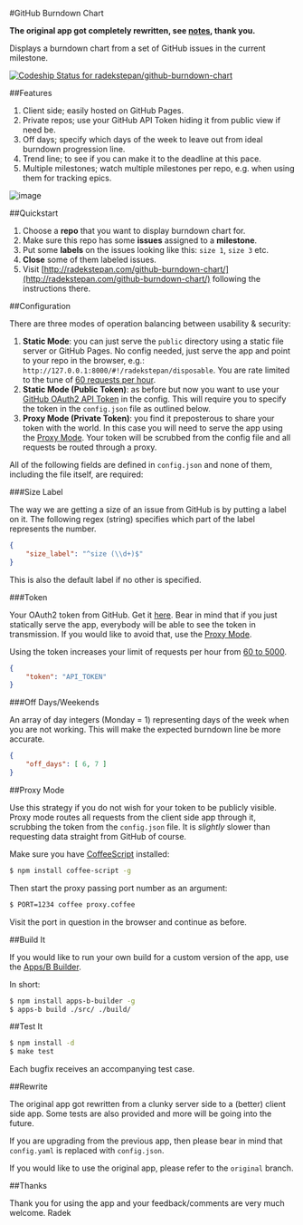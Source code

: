 #GitHub Burndown Chart

**The original app got completely rewritten, see [notes](#rewrite), thank you.**

Displays a burndown chart from a set of GitHub issues in the current milestone.

[ ![Codeship Status for radekstepan/github-burndown-chart](https://www.codeship.io/projects/d69f4420-e5b0-0130-bbae-1632ddfb80f8/status?branch=master)](https://www.codeship.io/projects/5855)

##Features

1. Client side; easily hosted on GitHub Pages.
1. Private repos; use your GitHub API Token hiding it from public view if need be.
1. Off days; specify which days of the week to leave out from ideal burndown progression line.
1. Trend line; to see if you can make it to the deadline at this pace.
1. Multiple milestones; watch multiple milestones per repo, e.g. when using them for tracking epics.

![image](https://raw.github.com/radekstepan/github-burndown-chart/master/example.png)

##Quickstart

1. Choose a **repo** that you want to display burndown chart for.
1. Make sure this repo has some **issues** assigned to a **milestone**.
1. Put some **labels** on the issues looking like this: `size 1`, `size 3` etc.
1. **Close** some of them labeled issues.
1. Visit [http://radekstepan.com/github-burndown-chart/](http://radekstepan.com/github-burndown-chart/) following the instructions there.

##Configuration

There are three modes of operation balancing between usability & security:

1. **Static Mode**: you can just serve the `public` directory using a static file server or GitHub Pages. No config needed, just serve the app and point to your repo in the browser, e.g.: `http://127.0.0.1:8000/#!/radekstepan/disposable`. You are rate limited to the tune of [60 requests per hour](http://developer.github.com/v3/#rate-limiting).
1. **Static Mode (Public Token)**: as before but now you want to use your [GitHub OAuth2 API Token](http://developer.github.com/v3/#authentication) in the config. This will require you to specify the token in the `config.json` file as outlined below.
1. **Proxy Mode (Private Token)**: you find it preposterous to share your token with the world. In this case you will need to serve the app using the [Proxy Mode](#proxy-mode). Your token will be scrubbed from the config file and all requests be routed through a proxy.

All of the following fields are defined in `config.json` and none of them, including the file itself, are required:

###Size Label

The way we are getting a size of an issue from GitHub is by putting a label on it. The following regex (string) specifies which part of the label represents the number.

```json
{
    "size_label": "^size (\\d+)$"
}
```

This is also the default label if no other is specified.

###Token

Your OAuth2 token from GitHub. Get it [here](https://github.com/settings/applications). Bear in mind that if you just statically serve the app, everybody will be able to see the token in transmission. If you would like to avoid that, use the [Proxy Mode](#proxy-mode).

Using the token increases your limit of requests per hour from [60 to 5000](http://developer.github.com/v3/#rate-limiting).

```json
{
    "token": "API_TOKEN"
}
```

###Off Days/Weekends

An array of day integers (Monday = 1) representing days of the week when you are not working. This will make the expected burndown line be more accurate.

```json
{
    "off_days": [ 6, 7 ]
}
```

##Proxy Mode

Use this strategy if you do not wish for your token to be publicly visible. Proxy mode routes all requests from the client side app through it, scrubbing the token from the `config.json` file. It is *slightly* slower than requesting data straight from GitHub of course.

Make sure you have [CoffeeScript](http://coffeescript.org/) installed:

```bash
$ npm install coffee-script -g
```

Then start the proxy passing port number as an argument:

```bash
$ PORT=1234 coffee proxy.coffee
```

Visit the port in question in the browser and continue as before.

##Build It

If you would like to run your own build for a custom version of the app, use the [Apps/B Builder](https://github.com/intermine/apps-b-builder).

In short:

```bash
$ npm install apps-b-builder -g
$ apps-b build ./src/ ./build/
```

##Test It

```bash
$ npm install -d
$ make test
```

Each bugfix receives an accompanying test case.

##Rewrite

The original app got rewritten from a clunky server side to a (better) client side app. Some tests are also provided and more will be going into the future.

If you are upgrading from the previous app, then please bear in mind that `config.yaml` is replaced with `config.json`.

If you would like to use the original app, please refer to the `original` branch.

##Thanks

Thank you for using the app and your feedback/comments are very much welcome. Radek
